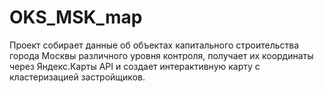# OKS_MSK_map
Проект собирает данные об объектах капитального строительства города Москвы различного уровня контроля, получает их координаты через Яндекс.Карты API и создает интерактивную карту с кластеризацией застройщиков.
